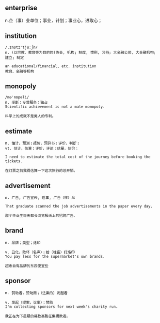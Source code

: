 ## enterprise
n.企（事）业单位；事业，计划；事业心，进取心；

## institution
```
/ˌɪnstɪ'tjuːʃn/
n. (以宗教、教育等为目的的)协会, 机构; 制度, 惯例, 习俗; 大金融公司, 大金融机构; 建立; 制定

an educational/financial, etc. institution
教育、金融等机构
```

## monopoly
```
/mə'nɒpəli/
n. 垄断；专营服务；独占
Scientific achievement is not a male monopoly.

科学上的成就不是男人的专利。
```

## estimate
```
n. 估计，预测；报价，预算书；评价，判断；
vt. 估计，估算；评价，评论；估量，估价；

I need to estimate the total cost of the journey before booking the tickets.

在订票之前我得估算一下这次旅行的总开销。
```
## advertisement
```
n. 广告, 广告宣传, 启事, 广告（样）品

That graduate scanned the job advertisements in the paper every day.

那个毕业生每天都会浏览报纸上的招聘广告。
```
## brand
```
n. 品牌；类型；烙印

v. 丑化，败坏（名声）；给（牲畜）打烙印
You pay less for the supermarket's own brands.

超市自有品牌的东西便宜些
```
## sponsor
```
n. 赞助者，赞助商；（法案的）发起者

v. 发起（提案，议案）；赞助
I'm collecting sponsors for next week's charity run.

我正在为下星期的募款赛跑征集捐款者。
```